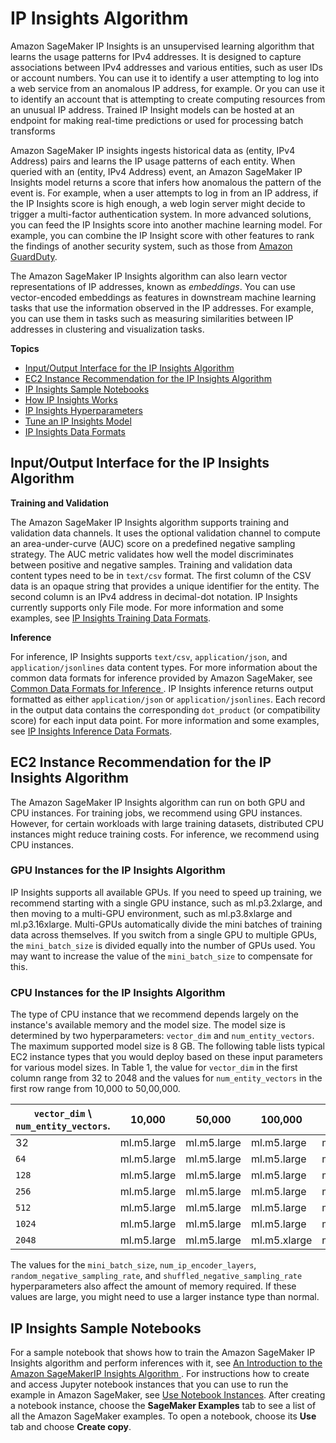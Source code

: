 # IP Insights Algorithm<a name="ip-insights"></a>

Amazon SageMaker IP Insights is an unsupervised learning algorithm that learns the usage patterns for IPv4 addresses\. It is designed to capture associations between IPv4 addresses and various entities, such as user IDs or account numbers\. You can use it to identify a user attempting to log into a web service from an anomalous IP address, for example\. Or you can use it to identify an account that is attempting to create computing resources from an unusual IP address\. Trained IP Insight models can be hosted at an endpoint for making real\-time predictions or used for processing batch transforms 

Amazon SageMaker IP insights ingests historical data as \(entity, IPv4 Address\) pairs and learns the IP usage patterns of each entity\. When queried with an \(entity, IPv4 Address\) event, an Amazon SageMaker IP Insights model returns a score that infers how anomalous the pattern of the event is\. For example, when a user attempts to log in from an IP address, if the IP Insights score is high enough, a web login server might decide to trigger a multi\-factor authentication system\. In more advanced solutions, you can feed the IP Insights score into another machine learning model\. For example, you can combine the IP Insight score with other features to rank the findings of another security system, such as those from [Amazon GuardDuty](https://docs.aws.amazon.com/guardduty/latest/ug/what-is-guardduty.html)\.

The Amazon SageMaker IP Insights algorithm can also learn vector representations of IP addresses, known as *embeddings*\. You can use vector\-encoded embeddings as features in downstream machine learning tasks that use the information observed in the IP addresses\. For example, you can use them in tasks such as measuring similarities between IP addresses in clustering and visualization tasks\.

**Topics**
+ [Input/Output Interface for the IP Insights Algorithm](#ip-insights-inputoutput)
+ [EC2 Instance Recommendation for the IP Insights Algorithm](#ip-insights-instances)
+ [IP Insights Sample Notebooks](#ip-insights-sample-notebooks)
+ [How IP Insights Works](ip-insights-howitworks.md)
+ [IP Insights Hyperparameters](ip-insights-hyperparameters.md)
+ [Tune an IP Insights Model](ip-insights-tuning.md)
+ [IP Insights Data Formats](ip-insights-data-formats.md)

## Input/Output Interface for the IP Insights Algorithm<a name="ip-insights-inputoutput"></a>

**Training and Validation**

The Amazon SageMaker IP Insights algorithm supports training and validation data channels\. It uses the optional validation channel to compute an area\-under\-curve \(AUC\) score on a predefined negative sampling strategy\. The AUC metric validates how well the model discriminates between positive and negative samples\. Training and validation data content types need to be in `text/csv` format\. The first column of the CSV data is an opaque string that provides a unique identifier for the entity\. The second column is an IPv4 address in decimal\-dot notation\. IP Insights currently supports only File mode\. For more information and some examples, see [IP Insights Training Data Formats](ip-insights-training-data-formats.md)\.

**Inference**

For inference, IP Insights supports `text/csv`, `application/json`, and `application/jsonlines` data content types\. For more information about the common data formats for inference provided by Amazon SageMaker, see [Common Data Formats for Inference ](cdf-inference.md)\. IP Insights inference returns output formatted as either `application/json` or `application/jsonlines`\. Each record in the output data contains the corresponding `dot_product` \(or compatibility score\) for each input data point\. For more information and some examples, see [IP Insights Inference Data Formats](ip-insights-inference-data-formats.md)\.

## EC2 Instance Recommendation for the IP Insights Algorithm<a name="ip-insights-instances"></a>

The Amazon SageMaker IP Insights algorithm can run on both GPU and CPU instances\. For training jobs, we recommend using GPU instances\. However, for certain workloads with large training datasets, distributed CPU instances might reduce training costs\. For inference, we recommend using CPU instances\.

### GPU Instances for the IP Insights Algorithm<a name="ip-insights-instances-gpu"></a>

IP Insights supports all available GPUs\. If you need to speed up training, we recommend starting with a single GPU instance, such as ml\.p3\.2xlarge, and then moving to a multi\-GPU environment, such as ml\.p3\.8xlarge and ml\.p3\.16xlarge\. Multi\-GPUs automatically divide the mini batches of training data across themselves\. If you switch from a single GPU to multiple GPUs, the `mini_batch_size` is divided equally into the number of GPUs used\. You may want to increase the value of the `mini_batch_size` to compensate for this\.

### CPU Instances for the IP Insights Algorithm<a name="ip-insights-instances-cpu"></a>

The type of CPU instance that we recommend depends largely on the instance's available memory and the model size\. The model size is determined by two hyperparameters: `vector_dim` and `num_entity_vectors`\. The maximum supported model size is 8 GB\. The following table lists typical EC2 instance types that you would deploy based on these input parameters for various model sizes\. In Table 1, the value for `vector_dim` in the first column range from 32 to 2048 and the values for `num_entity_vectors` in the first row range from 10,000 to 50,00,000\.


| `vector_dim` \\ `num_entity_vectors`\. | 10,000 | 50,000 | 100,000 | 500,000 | 1,000,000 | 5,000,000 | 10,000,000 | 50,000,000 | 
| --- | --- | --- | --- | --- | --- | --- | --- | --- | 
| 32 |  ml\.m5\.large  | ml\.m5\.large | ml\.m5\.large | ml\.m5\.large | ml\.m5\.large | ml\.m5\.xlarge | ml\.m5\.2xlarge | ml\.m5\.4xlarge | 
|  `64`  |  ml\.m5\.large  | ml\.m5\.large | ml\.m5\.large | ml\.m5\.large | ml\.m5\.large | ml\.m5\.2xlarge | ml\.m5\.2xlarge |  | 
|  `128`  |  ml\.m5\.large  | ml\.m5\.large | ml\.m5\.large | ml\.m5\.large | ml\.m5\.large | ml\.m5\.2xlarge | ml\.m5\.4xlarge |  | 
|  `256`  |  ml\.m5\.large  | ml\.m5\.large | ml\.m5\.large | ml\.m5\.large | ml\.m5\.xlarge | ml\.m5\.4xlarge |  |  | 
|  `512`  |  ml\.m5\.large  | ml\.m5\.large | ml\.m5\.large | ml\.m5\.large | ml\.m5\.2xlarge |  |  |  | 
|  `1024`  |  ml\.m5\.large  | ml\.m5\.large | ml\.m5\.large | ml\.m5\.xlarge | ml\.m5\.4xlarge |  |  |  | 
|  `2048`  |  ml\.m5\.large  | ml\.m5\.large | ml\.m5\.xlarge | ml\.m5\.xlarge |  |  |  |  | 

The values for the `mini_batch_size`, `num_ip_encoder_layers`, `random_negative_sampling_rate`, and `shuffled_negative_sampling_rate` hyperparameters also affect the amount of memory required\. If these values are large, you might need to use a larger instance type than normal\.

## IP Insights Sample Notebooks<a name="ip-insights-sample-notebooks"></a>

For a sample notebook that shows how to train the Amazon SageMaker IP Insights algorithm and perform inferences with it, see [An Introduction to the Amazon SageMakerIP Insights Algorithm ](https://github.com/awslabs/amazon-sagemaker-examples/blob/master/introduction_to_amazon_algorithms/ipinsights_login/ipinsights-tutorial.ipynb                 )\. For instructions how to create and access Jupyter notebook instances that you can use to run the example in Amazon SageMaker, see [Use Notebook Instances](nbi.md)\. After creating a notebook instance, choose the **SageMaker Examples** tab to see a list of all the Amazon SageMaker examples\. To open a notebook, choose its **Use** tab and choose **Create copy**\.
